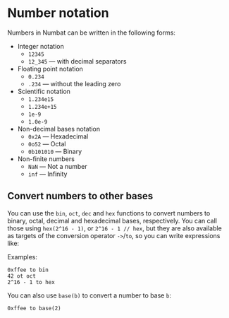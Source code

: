 # Number notation

Numbers in Numbat can be written in the following forms:

* Integer notation
    * `12345`
    * `12_345` — with decimal separators
* Floating point notation
    * `0.234`
    * `.234` — without the leading zero
* Scientific notation
    * `1.234e15`
    * `1.234e+15`
    * `1e-9`
    * `1.0e-9`
* Non-decimal bases notation
    * `0x2A` — Hexadecimal
    * `0o52` — Octal
    * `0b101010` — Binary
* Non-finite numbers
    * `NaN` — Not a number
    * `inf` — Infinity

## Convert numbers to other bases

You can use the `bin`, `oct`, `dec` and `hex` functions to convert numbers to binary, octal, decimal and hexadecimal bases,
respectively. You can call those using `hex(2^16 - 1)`, or `2^16 - 1 // hex`, but they are also available as targets of the
conversion operator `->`/`to`, so you can write expressions like:

Examples:
```nbt
0xffee to bin
42 ot oct
2^16 - 1 to hex
```

You can also use `base(b)` to convert a number to base `b`:
```nbt
0xffee to base(2)
```
